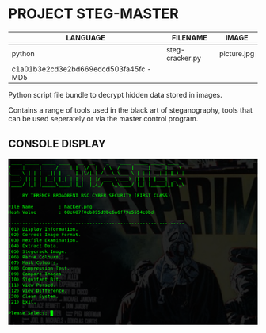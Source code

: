 # PROJECT STEG-MASTER

|LANGUAGE|FILENAME|IMAGE|
|--------|----|-----|
|python|steg-cracker.py|picture.jpg
|c1a01b3e2cd3e2bd669edcd503fa45fc - MD5|||



Python script file bundle to decrypt hidden data stored in images. 

Contains a range of tools used in the black art of steganography, tools that can be used seperately or via the master control program.


## CONSOLE DISPLAY
![Screenshot](picture4.png) 

